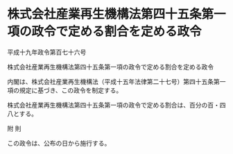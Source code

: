 # 株式会社産業再生機構法第四十五条第一項の政令で定める割合を定める政令

平成十九年政令第百七十六号

株式会社産業再生機構法第四十五条第一項の政令で定める割合を定める政令

内閣は、株式会社産業再生機構法（平成十五年法律第二十七号）第四十五条第一項の規定に基づき、この政令を制定する。

株式会社産業再生機構法第四十五条第一項の政令で定める割合は、百分の百・四八とする。

附 則

この政令は、公布の日から施行する。
